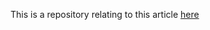 This is a repository relating to this article [here](https://owenmurphy2022.medium.com/getting-started-with-node-js-graphql-and-typescript-c6a2eda7cf09)
